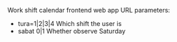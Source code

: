 Work shift calendar frontend web app
URL parameters:
- tura=1|2|3|4
    Which shift the user is
- sabat 0|1
    Whether observe Saturday

